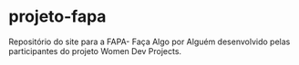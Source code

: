 # projeto-fapa
Repositório do site para a FAPA- Faça Algo por Alguém desenvolvido pelas participantes do projeto Women Dev Projects.
